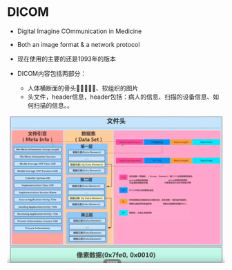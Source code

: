 # DICOM

- Digital Imagine COmmunication in Medicine

- Both an image format & a network protocol
- 现在使用的主要的还是1993年的版本
- DICOM内容包括两部分：
  - 人体横断面的骨头、软组织的图片
  - 头文件，header信息，header包括：病人的信息、扫描的设备信息、如何扫描的信息。。

![image-DICOM-header](../image-DICOM-header.png)